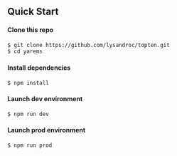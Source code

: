

## Quick Start

#### Clone this repo

```bash
$ git clone https://github.com/lysandroc/topten.git
$ cd yarems
```

#### Install dependencies

```bash
$ npm install
```

#### Launch dev environment

```bash
$ npm run dev
```

#### Launch prod environment

```bash
$ npm run prod
```
